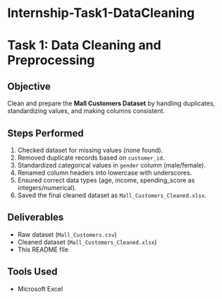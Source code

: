 # Internship-Task1-DataCleaning
# Task 1: Data Cleaning and Preprocessing  

## Objective  
Clean and prepare the **Mall Customers Dataset** by handling duplicates, standardizing values, and making columns consistent.  

## Steps Performed  
1. Checked dataset for missing values (none found).  
2. Removed duplicate records based on `customer_id`.  
3. Standardized categorical values in `gender` column (male/female).  
4. Renamed column headers into lowercase with underscores.  
5. Ensured correct data types (age, income, spending_score as integers/numerical).  
6. Saved the final cleaned dataset as `Mall_Customers_Cleaned.xlsx`.  

## Deliverables  
- Raw dataset (`Mall_Customers.csv`)  
- Cleaned dataset (`Mall_Customers_Cleaned.xlsx`)  
- This README file  

## Tools Used  
- Microsoft Excel  
